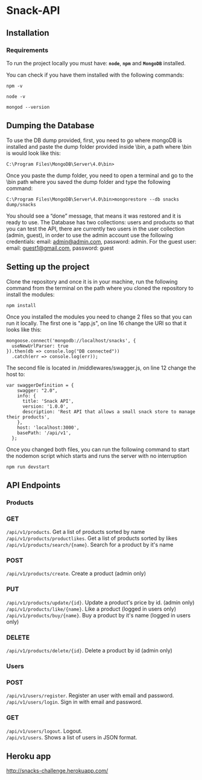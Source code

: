 # Snack-API

## Installation

### Requirements

To run the project locally you must have: **`node`**, **`npm`** and **`MongoDB`** installed.

You can check if you have them installed with the following commands:

```
npm -v
```

```
node -v
```

```
mongod --version
```

## Dumping the Database

To use the DB dump provided, first, you need to go where mongoDB is installed and paste the dump folder provided inside \bin, a path where \bin is would look like this:

```
C:\Program Files\MongoDB\Server\4.0\bin>
```

Once you paste the dump folder, you need to open a terminal and go to the \bin path where you saved the dump folder and type the following command:

```
C:\Program Files\MongoDB\Server\4.0\bin>mongorestore --db snacks dump/snacks
```

You should see a “done” message, that means it was restored and it is ready to use. The Database has two collections: users and products so that you can test the API, there are currently two users in the user collection (admin, guest), in order to use the admin account use the following credentials:
email: admin@admin.com, password: admin. For the guest user: email: guest1@gmail.com, password: guest

## Setting up the project

Clone the repository and once it is in your machine, run the following command from the terminal on the path where you cloned the repository to install the modules:

```
npm install
```

Once you installed the modules you need to change 2 files so that you can run it locally. The first one is "app.js", on line 16 change the URI so that it looks like this:

```
mongoose.connect('mongodb://localhost/snacks', {
  useNewUrlParser: true
}).then(db => console.log("DB connected"))
  .catch(err => console.log(err));
  ```
The second file is located in /middlewares/swagger.js, on line 12 change the host to:

```
var swaggerDefinition = {
    swagger: "2.0",
    info: {
      title: 'Snack API',
      version: '1.0.0',
      description: 'Rest API that allows a small snack store to manage their products',
    },
    host: 'localhost:3000',
    basePath: '/api/v1',
  };
```

Once you changed both files, you can run the following command to start the nodemon script which starts and runs the server with no interruption

```
npm run devstart
```

## API Endpoints

### Products

### GET
`/api/v1/products`. Get a list of products sorted by name <br>
`/api/v1/products/productlikes`. Get a list of products sorted by likes <br>
`/api/v1/products/search/{name}`. Search for a product by it's name <br>

### POST
`/api/v1/products/create`. Create a product (admin only)

### PUT
`/api/v1/products/update/{id}`. Update a product's price by id. (admin only) <br>
`/api/v1/products/like/{name}`. Like a product (logged in users only) <br>
`/api/v1/products/buy/{name}`. Buy a product by it's name (logged in users only)

### DELETE
`/api/v1/products/delete/{id}`. Delete a product by id (admin only)

### Users

### POST
`/api/v1/users/register`. Register an user with email and password. <br>
`/api/v1/users/login`. Sign in with email and password. <br>

### GET
`/api/v1/users/logout`. Logout. <br>
`/api/v1/users`. Shows a list of users in JSON format.

## Heroku app

http://snacks-challenge.herokuapp.com/
